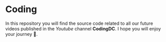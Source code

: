 # Coding

In this repository you will find the source code related to all our future videos published in the *Youtube* channel **CodingDC**.
I hope you will enjoy your journey 🙂.


